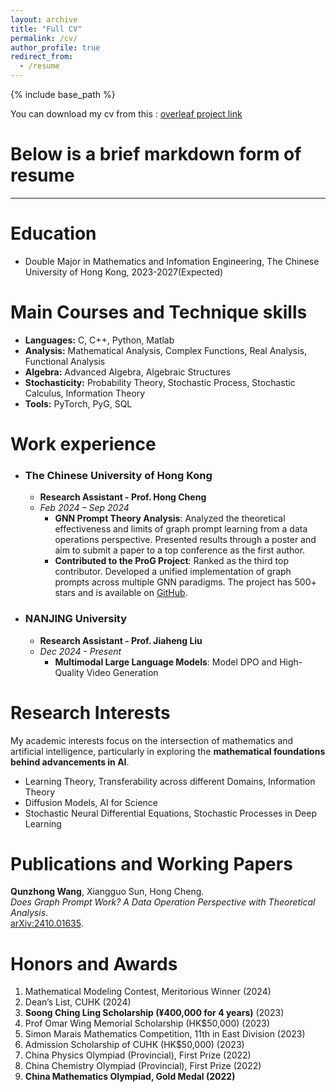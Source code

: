 ```yaml
---
layout: archive
title: "Full CV"
permalink: /cv/
author_profile: true
redirect_from:
  - /resume
---
```


{% include base_path %}


You can download my cv from this : [overleaf project link](https://www.overleaf.com/read/xdvcvgwvkqrv#5c3266)


# Below is a brief markdown form of resume
---

Education
======
* Double Major in Mathematics and Infomation Engineering, The Chinese University of Hong Kong, 2023-2027(Expected)


Main Courses and Technique skills
=====

- **Languages:** C, C++, Python, Matlab  
- **Analysis:** Mathematical Analysis, Complex Functions, Real Analysis, Functional Analysis  
- **Algebra:** Advanced Algebra, Algebraic Structures  
- **Stochasticity:** Probability Theory, Stochastic Process, Stochastic Calculus, Information Theory
- **Tools:** PyTorch, PyG, SQL  

Work experience
=====

- ### The Chinese University of Hong Kong  
  - **Research Assistant - Prof. Hong Cheng**  
  - *Feb 2024 – Sep 2024*  
    - **GNN Prompt Theory Analysis**: Analyzed the theoretical effectiveness and limits of graph prompt learning from a data operations perspective. Presented results through a poster and aim to submit a paper to a top conference as the first author.  
    - **Contributed to the ProG Project**: Ranked as the third top contributor. Developed a unified implementation of graph prompts across multiple GNN paradigms. The project has 500+ stars and is available on [GitHub](https://github.com/sheldonresearch/ProG).

- ### NANJING University 
  - **Research Assistant - Prof. Jiaheng Liu**  
  - *Dec 2024 - Present*
    - **Multimodal Large Language Models**: Model DPO and High-Quality Video Generation
<!-- - **Scored-Based Conditional Diffusion Model for Prediction**: Developed a scored-based diffusion model to predict the arbitrage-free **implied volatility surface** under constraints.
    - The project is ongoing, with the goal of converting the results into a journal publication. -->

Research Interests
=====

My academic interests focus on the intersection of mathematics and artificial intelligence, particularly in exploring the **mathematical foundations behind advancements in AI**.

- Learning Theory, Transferability across different Domains, Information Theory  
- Diffusion Models, AI for Science  
- Stochastic Neural Differential Equations, Stochastic Processes in Deep Learning


Publications and Working Papers
=====

**Qunzhong Wang**, Xiangguo Sun, Hong Cheng.  
   *Does Graph Prompt Work? A Data Operation Perspective with Theoretical Analysis*.  
   [arXiv:2410.01635](https://arxiv.org/abs/2410.01635).
  
Honors and Awards
=====

1. Mathematical Modeling Contest, Meritorious Winner (2024)  
2. Dean’s List, CUHK (2024)  
3. **Soong Ching Ling Scholarship (¥400,000 for 4 years)** (2023)  
4. Prof Omar Wing Memorial Scholarship (HK$50,000) (2023) 
5. Simon Marais Mathematics Competition, 11th in East Division (2023)  
6. Admission Scholarship of CUHK (HK$50,000) (2023)   
7. China Physics Olympiad (Provincial), First Prize (2022) 
8. China Chemistry Olympiad (Provincial), First Prize (2022)
9. **China Mathematics Olympiad, Gold Medal (2022)**  
